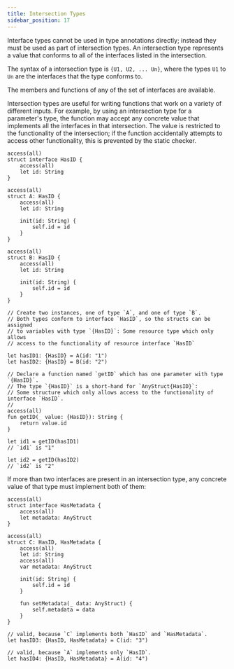 ```yaml
---
title: Intersection Types
sidebar_position: 17
---
```


Interface types cannot be used in type annotations directly;
instead they must be used as part of intersection types.
An intersection type represents a value that conforms to all of the interfaces listed in the intersection.

The syntax of a intersection type is `{U1, U2, ... Un}`,
where the types `U1` to `Un` are the interfaces that the type conforms to.

The members and functions of any of the set of interfaces are available.

Intersection types are useful for writing functions that work on a variety of different inputs.
For example, by using an intersection type for a parameter's type,
the function may accept any concrete value that implements all the interfaces in that intersection.
The value is restricted to the functionality of the intersection;
if the function accidentally attempts to access other functionality,
this is prevented by the static checker.

```cadence
access(all)
struct interface HasID {
    access(all)
    let id: String
}

access(all)
struct A: HasID {
    access(all)
    let id: String

    init(id: String) {
        self.id = id
    }
}

access(all)
struct B: HasID {
    access(all)
    let id: String

    init(id: String) {
        self.id = id
    }
}

// Create two instances, one of type `A`, and one of type `B`.
// Both types conform to interface `HasID`, so the structs can be assigned
// to variables with type `{HasID}`: Some resource type which only allows
// access to the functionality of resource interface `HasID`

let hasID1: {HasID} = A(id: "1")
let hasID2: {HasID} = B(id: "2")

// Declare a function named `getID` which has one parameter with type `{HasID}`.
// The type `{HasID}` is a short-hand for `AnyStruct{HasID}`:
// Some structure which only allows access to the functionality of interface `HasID`.
//
access(all)
fun getID(_ value: {HasID}): String {
    return value.id
}

let id1 = getID(hasID1)
// `id1` is "1"

let id2 = getID(hasID2)
// `id2` is "2"
```

If more than two interfaces are present in an intersection type,
any concrete value of that type must implement both of them:

```cadence
access(all)
struct interface HasMetadata {
    access(all)
    let metadata: AnyStruct
}

access(all)
struct C: HasID, HasMetadata {
    access(all)
    let id: String
    access(all)
    var metadata: AnyStruct

    init(id: String) {
        self.id = id
    }

    fun setMetadata(_ data: AnyStruct) {
        self.metadata = data
    }
}

// valid, because `C` implements both `HasID` and `HasMetadata`.
let hasID3: {HasID, HasMetadata} = C(id: "3")

// valid, because `A` implements only `HasID`.
let hasID4: {HasID, HasMetadata} = A(id: "4")
```